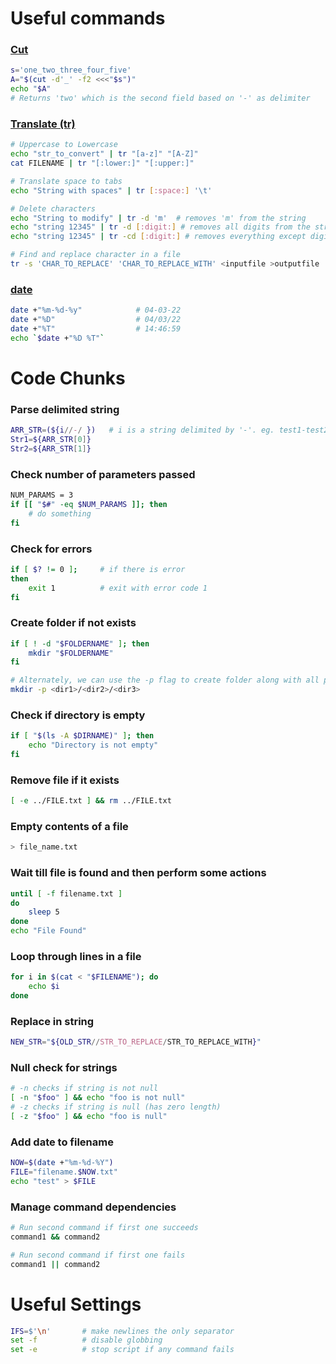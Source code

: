 # Useful commands

### [Cut](https://en.wikipedia.org/wiki/Cut_(Unix))
```bash
s='one_two_three_four_five'
A="$(cut -d'_' -f2 <<<"$s")"
echo "$A"
# Returns 'two' which is the second field based on '-' as delimiter
```
### [Translate (tr)](https://en.wikipedia.org/wiki/Tr_(Unix))
```bash
# Uppercase to Lowercase
echo "str_to_convert" | tr "[a-z]" "[A-Z]"   
cat FILENAME | tr "[:lower:]" "[:upper:]"

# Translate space to tabs
echo "String with spaces" | tr [:space:] '\t'

# Delete characters
echo "String to modify" | tr -d 'm'  # removes 'm' from the string
echo "string 12345" | tr -d [:digit:] # removes all digits from the string
echo "string 12345" | tr -cd [:digit:] # removes everything except digits

# Find and replace character in a file
tr -s 'CHAR_TO_REPLACE' 'CHAR_TO_REPLACE_WITH' <inputfile >outputfile
```
### [date](https://www.gnu.org/software/coreutils/manual/html_node/date-invocation.html)
```bash
date +"%m-%d-%y"            # 04-03-22
date +"%D"                  # 04/03/22
date +"%T"                  # 14:46:59
echo `$date +"%D %T"`
```

# Code Chunks

### Parse delimited string
```bash
ARR_STR=(${i//-/ })   # i is a string delimited by '-'. eg. test1-test2
Str1=${ARR_STR[0]}
Str2=${ARR_STR[1]}
```
### Check number of parameters passed
```bash
NUM_PARAMS = 3
if [[ "$#" -eq $NUM_PARAMS ]]; then
    # do something
fi
```
### Check for errors
```bash
if [ $? != 0 ];     # if there is error
then
    exit 1          # exit with error code 1
fi
```
### Create folder if not exists
```bash
if [ ! -d "$FOLDERNAME" ]; then   
    mkdir "$FOLDERNAME"
fi

# Alternately, we can use the -p flag to create folder along with all parents that do not exist in a given path
mkdir -p <dir1>/<dir2>/<dir3>
```
### Check if directory is empty
```bash
if [ "$(ls -A $DIRNAME)" ]; then  
    echo "Directory is not empty"
fi
```
### Remove file if it exists
```bash
[ -e ../FILE.txt ] && rm ../FILE.txt
```
### Empty contents of a file
```bash
> file_name.txt
```
### Wait till file is found and then perform some actions
```bash
until [ -f filename.txt ]
do
    sleep 5
done
echo "File Found"
```
### Loop through lines in a file
```bash
for i in $(cat < "$FILENAME"); do
    echo $i
done
```
### Replace in string
```bash
NEW_STR="${OLD_STR//STR_TO_REPLACE/STR_TO_REPLACE_WITH}"
```
### Null check for strings
```bash
# -n checks if string is not null
[ -n "$foo" ] && echo "foo is not null"
# -z checks if string is null (has zero length)
[ -z "$foo" ] && echo "foo is null"
```
### Add date to filename
```bash
NOW=$(date +"%m-%d-%Y")
FILE="filename.$NOW.txt"
echo "test" > $FILE
```
### Manage command dependencies
```bash
# Run second command if first one succeeds
command1 && command2

# Run second command if first one fails
command1 || command2
```

# Useful Settings

```bash
IFS=$'\n'       # make newlines the only separator
set -f          # disable globbing
set -e          # stop script if any command fails
```
